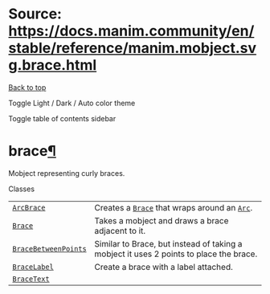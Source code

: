 # Source: https://docs.manim.community/en/stable/reference/manim.mobject.svg.brace.html

[Back to top](#)

Toggle Light / Dark / Auto color theme

Toggle table of contents sidebar

brace[¶](#module-manim.mobject.svg.brace "Link to this heading")
================================================================

Mobject representing curly braces.

Classes

|  |  |
| --- | --- |
| [`ArcBrace`](manim.mobject.svg.brace.ArcBrace.html#manim.mobject.svg.brace.ArcBrace "manim.mobject.svg.brace.ArcBrace") | Creates a [`Brace`](manim.mobject.svg.brace.Brace.html#manim.mobject.svg.brace.Brace "manim.mobject.svg.brace.Brace") that wraps around an [`Arc`](manim.mobject.geometry.arc.Arc.html#manim.mobject.geometry.arc.Arc "manim.mobject.geometry.arc.Arc"). |
| [`Brace`](manim.mobject.svg.brace.Brace.html#manim.mobject.svg.brace.Brace "manim.mobject.svg.brace.Brace") | Takes a mobject and draws a brace adjacent to it. |
| [`BraceBetweenPoints`](manim.mobject.svg.brace.BraceBetweenPoints.html#manim.mobject.svg.brace.BraceBetweenPoints "manim.mobject.svg.brace.BraceBetweenPoints") | Similar to Brace, but instead of taking a mobject it uses 2 points to place the brace. |
| [`BraceLabel`](manim.mobject.svg.brace.BraceLabel.html#manim.mobject.svg.brace.BraceLabel "manim.mobject.svg.brace.BraceLabel") | Create a brace with a label attached. |
| [`BraceText`](manim.mobject.svg.brace.BraceText.html#manim.mobject.svg.brace.BraceText "manim.mobject.svg.brace.BraceText") |  |